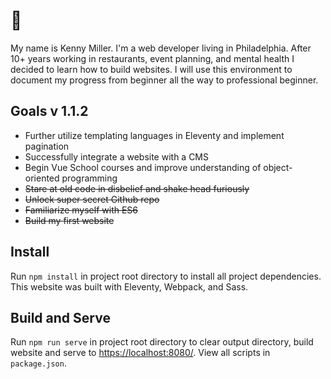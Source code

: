 # 👋

My name is Kenny Miller.  I'm a web developer living in Philadelphia.  After 10+ years working in restaurants, event planning, and mental health I decided to learn how to build websites.  I will use this environment to document my progress from beginner all the way to professional beginner.  

## Goals v 1.1.2

- Further utilize templating languages in Eleventy and implement pagination
- Successfully integrate a website with a CMS
- Begin Vue School courses and improve understanding of object-oriented programming
- ~~Stare at old code in disbelief and shake head furiously~~
- ~~Unlock super secret Github repo~~
- ~~Familiarize myself with ES6~~
- ~~Build my first website~~

## Install

Run `npm install` in project root directory to install all project dependencies.  This website was built with Eleventy, Webpack, and Sass.

## Build and Serve

Run `npm run serve` in project root directory to clear output directory, build website and serve to [https://localhost:8080/](https://localhost:8080/).  View all scripts in `package.json`.
